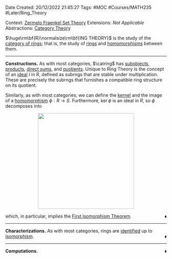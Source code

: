 <div class="topSpace"></div>

Date Created: 20/12/2022 21:45:27
Tags: #MOC #Courses/MATH235 #Later/Ring_Theory

Context: [Zermelo Fraenkel Set Theory](obsidian://open?file=TODO)
Extensions: _Not Applicable_
Abstractions: [Category Theory](obsidian://open?file=TODO)

$\huge\rm\bf{R}\normalsize\rm\bf{ING THEORY}$ is the study of the [category of rings](obsidian://open?file=TODO); that is, the study of [rings](Ring.md) and [homomorphisms](Ring%20Homomorphism.md) between them.

---

**Constructions.** As with most categories, $\catring$ has [subobjects](Subring.md), [products](obsidian://open?file=TODO), [direct sums](obsidian://open?file=TODO), and [quotients](Quotient%20Ring.md). Unique to Ring Theory is the concept of an [ideal](Ideal.md) $I$ in $R$, defined as subrngs that are stable under multiplication. These are precisely the subrngs that furnishes a compatible ring structure on its quotient.

Similarly, as with most categories, we can define the [kernel](Kernel%20(Ring%20Theory).md) and the image of a [homomorphism](Ring%20Homomorphism.md) $\phi:R\to S$. Furthermore, $\ker\phi$ is an ideal in $R$, so $\phi$ decomposes into
<center><img src="app://local/home/zhao/Dropbox/MathWiki/Images/2022-12-20_191047/image.svg", width=300></center>

which, in particular, implies the [First Isomorphism Theorem](obsidian://open?file=TODO).<span style="float:right;">$\blacklozenge$</span>

---

**Characterizations.** As with most categories, rings are [identified](Isomorphic%20Rings.md) up to [isomorphism](Ring%20Isomorphism.md).<span style="float:right;">$\blacklozenge$</span>

---

**Computations.** <span style="float:right;">$\blacklozenge$</span>
